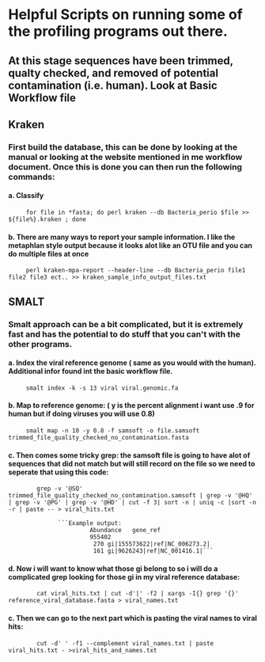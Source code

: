 # Helpful Scripts on running some of the profiling programs out there. 
## At this stage sequences have been trimmed, qualty checked, and removed of potential contamination (i.e. human). Look at Basic Workflow file

## Kraken
### First build the database, this can be done by looking at the manual or looking at the website mentioned in me workflow document. Once this is done you can then run the following commands:
####     a. Classify
         for file in *fasta; do perl kraken --db Bacteria_perio $file >> ${file%}.kraken ; done
        
####     b. There are many ways to report your sample information. I like the metaphlan style output because it looks alot like an OTU                 file and you can do multiple files at once
         perl kraken-mpa-report --header-line --db Bacteria_perio file1 file2 file3 ect.. >> kraken_sample_info_output_files.txt
         
## SMALT
### Smalt approach can be a bit complicated, but it is extremely fast and has the potential to do stuff that you can't with the other programs. 
####     a. Index the viral reference genome ( same as you would with the human). Additional infor found int the basic workflow file.
         smalt index -k -s 13 viral viral.genomic.fa
   
####     b. Map to reference genome:  ( y is the percent alignment i want use .9 for human but if doing viruses you will use 0.8)
         smalt map -n 10 -y 0.8 -f samsoft -o file.samsoft trimmed_file_quality_checked_no_contamination.fasta 
         
####     c. Then comes some tricky grep: the samsoft file is going to have alot of sequences that did not match but will still record on               the file so we need to seperate that using this code:
            grep -v '@SQ' trimmed_file_quality_checked_no_contamination.samsoft | grep -v '@HQ' | grep -v '@PG' | grep -v '@HD' | cut -f 3| sort -n | uniq -c |sort -n -r | paste -- > viral_hits.txt
       
                  ```Example output:
                           Abundance   gene_ref
                           955402 
                            270 gi|155573622|ref|NC_006273.2|
                            161 gi|9626243|ref|NC_001416.1|```
    
####     d. Now i will want to know what those gi belong to so i will do a complicated grep looking for those gi in my viral reference                 database:
            cat viral_hits.txt | cut -d'|' -f2 | xargs -I{} grep '{}' reference_viral_database.fasta > viral_names.txt
####     c. Then we can go to the next part which is pasting the viral names to viral hits:
            cut -d' ' -f1 --complement viral_names.txt | paste viral_hits.txt - >viral_hits_and_names.txt


